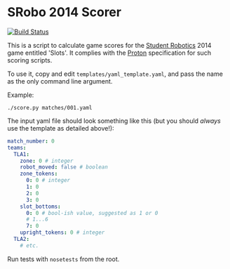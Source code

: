 # SRobo 2014 Scorer

[![Build Status](https://travis-ci.org/PeterJCLaw/scoring-2014.png)](https://travis-ci.org/PeterJCLaw/scoring-2014)

This is a script to calculate game scores for the [Student Robotics](https://www.studentrobotics.org)
2014 game entitled 'Slots'.
It complies with the [Proton](https://github.com/samphippen/proton)
specification for such scoring scripts.

To use it, copy and edit `templates/yaml_template.yaml`,
 and pass the name as the only command line argument.

Example:
~~~~
./score.py matches/001.yaml
~~~~

The input yaml file should look something like this
 (but you should _always_ use the template as detailed above!):
~~~~ .yaml
match_number: 0
teams:
  TLA1:
    zone: 0 # integer
    robot_moved: false # boolean
    zone_tokens:
      0: 0 # integer
      1: 0
      2: 0
      3: 0
    slot_bottoms:
      0: 0 # bool-ish value, suggested as 1 or 0
      # 1...6
      7: 0
    upright_tokens: 0 # integer
  TLA2:
    # etc.
~~~~

Run tests with `nosetests` from the root.
